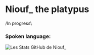 # Niouf_ the platypus

/In progress\

<h3>Spoken language: </h3>


![Les Stats GitHub de Niouf_](https://github-readme-stats.vercel.app/api?username=niouf07&show_icons=true&theme=tokyonight)
